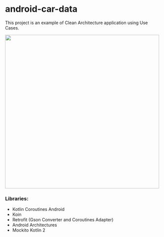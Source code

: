 # android-car-data

This project is an example of Clean Architecture application using Use Cases.

<img src='https://github.com/Rafaellg/android-car_data/blob/master/images/screenshot.png?raw=true' width='500'/>

### Libraries:
- Kotlin Coroutines Android
- Koin
- Retrofit (Gson Converter and Coroutines Adapter)
- Android Architectures
- Mockito Kotlin 2
